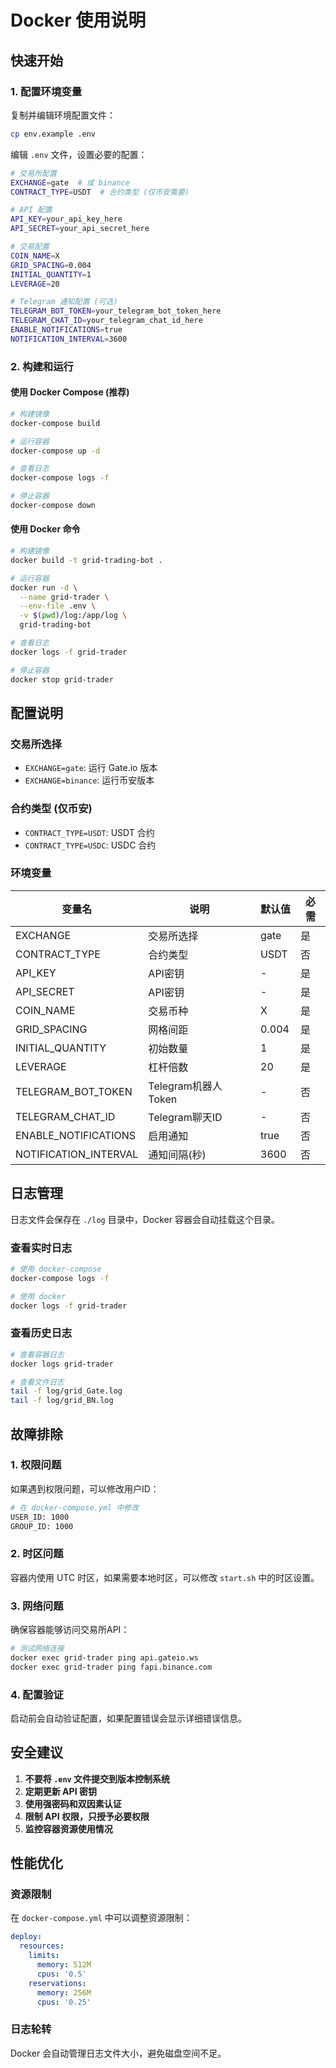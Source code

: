 # Docker 使用说明

## 快速开始

### 1. 配置环境变量

复制并编辑环境配置文件：

```bash
cp env.example .env
```

编辑 `.env` 文件，设置必要的配置：

```bash
# 交易所配置
EXCHANGE=gate  # 或 binance
CONTRACT_TYPE=USDT  # 合约类型 (仅币安需要)

# API 配置
API_KEY=your_api_key_here
API_SECRET=your_api_secret_here

# 交易配置
COIN_NAME=X
GRID_SPACING=0.004
INITIAL_QUANTITY=1
LEVERAGE=20

# Telegram 通知配置 (可选)
TELEGRAM_BOT_TOKEN=your_telegram_bot_token_here
TELEGRAM_CHAT_ID=your_telegram_chat_id_here
ENABLE_NOTIFICATIONS=true
NOTIFICATION_INTERVAL=3600
```

### 2. 构建和运行

#### 使用 Docker Compose (推荐)

```bash
# 构建镜像
docker-compose build

# 运行容器
docker-compose up -d

# 查看日志
docker-compose logs -f

# 停止容器
docker-compose down
```

#### 使用 Docker 命令

```bash
# 构建镜像
docker build -t grid-trading-bot .

# 运行容器
docker run -d \
  --name grid-trader \
  --env-file .env \
  -v $(pwd)/log:/app/log \
  grid-trading-bot

# 查看日志
docker logs -f grid-trader

# 停止容器
docker stop grid-trader
```

## 配置说明

### 交易所选择

- `EXCHANGE=gate`: 运行 Gate.io 版本
- `EXCHANGE=binance`: 运行币安版本

### 合约类型 (仅币安)

- `CONTRACT_TYPE=USDT`: USDT 合约
- `CONTRACT_TYPE=USDC`: USDC 合约

### 环境变量

| 变量名 | 说明 | 默认值 | 必需 |
|--------|------|--------|------|
| EXCHANGE | 交易所选择 | gate | 是 |
| CONTRACT_TYPE | 合约类型 | USDT | 否 |
| API_KEY | API密钥 | - | 是 |
| API_SECRET | API密钥 | - | 是 |
| COIN_NAME | 交易币种 | X | 是 |
| GRID_SPACING | 网格间距 | 0.004 | 是 |
| INITIAL_QUANTITY | 初始数量 | 1 | 是 |
| LEVERAGE | 杠杆倍数 | 20 | 是 |
| TELEGRAM_BOT_TOKEN | Telegram机器人Token | - | 否 |
| TELEGRAM_CHAT_ID | Telegram聊天ID | - | 否 |
| ENABLE_NOTIFICATIONS | 启用通知 | true | 否 |
| NOTIFICATION_INTERVAL | 通知间隔(秒) | 3600 | 否 |

## 日志管理

日志文件会保存在 `./log` 目录中，Docker 容器会自动挂载这个目录。

### 查看实时日志

```bash
# 使用 docker-compose
docker-compose logs -f

# 使用 docker
docker logs -f grid-trader
```

### 查看历史日志

```bash
# 查看容器日志
docker logs grid-trader

# 查看文件日志
tail -f log/grid_Gate.log
tail -f log/grid_BN.log
```

## 故障排除

### 1. 权限问题

如果遇到权限问题，可以修改用户ID：

```bash
# 在 docker-compose.yml 中修改
USER_ID: 1000
GROUP_ID: 1000
```

### 2. 时区问题

容器内使用 UTC 时区，如果需要本地时区，可以修改 `start.sh` 中的时区设置。

### 3. 网络问题

确保容器能够访问交易所API：

```bash
# 测试网络连接
docker exec grid-trader ping api.gateio.ws
docker exec grid-trader ping fapi.binance.com
```

### 4. 配置验证

启动前会自动验证配置，如果配置错误会显示详细错误信息。

## 安全建议

1. **不要将 `.env` 文件提交到版本控制系统**
2. **定期更新 API 密钥**
3. **使用强密码和双因素认证**
4. **限制 API 权限，只授予必要权限**
5. **监控容器资源使用情况**

## 性能优化

### 资源限制

在 `docker-compose.yml` 中可以调整资源限制：

```yaml
deploy:
  resources:
    limits:
      memory: 512M
      cpus: '0.5'
    reservations:
      memory: 256M
      cpus: '0.25'
```

### 日志轮转

Docker 会自动管理日志文件大小，避免磁盘空间不足。 